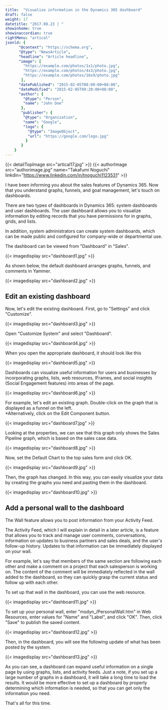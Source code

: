 ```yaml
---
title:  "Visualize information in the Dynamics 365 dashboard"
draft: false
weight: 17
datetitle: "2017.08.23 | "
showinhome: true
showinaccordian: true
rightMenu: "artical"
jsonld: {
      "@context": "https://schema.org",
      "@type": "NewsArticle",
      "headline": "Article headline",
      "image": [
        "https://example.com/photos/1x1/photo.jpg",
        "https://example.com/photos/4x3/photo.jpg",
        "https://example.com/photos/16x9/photo.jpg"
       ],
      "datePublished": "2015-02-05T08:00:00+08:00",
      "dateModified": "2015-02-05T09:20:00+08:00",
      "author": {
        "@type": "Person",
        "name": "John Doe"
       },
       "publisher": {
        "@type": "Organization",
        "name": "Google",
        "logo": {
          "@type": "ImageObject",
          "url": "https://google.com/logo.jpg"
         }
       }
    }
---
```

{{< detailTopImage src="artical17.jpg" >}}
{{< authorImage src="authorimage.jpg" name="Takafumi Noguchi" linkdin="https://www.linkedin.com/in/tnoguchi1123531" >}}
<!-- Intro  -->
I have been informing you about the sales features of Dynamics 365. Now that you understand graphs, funnels, and goal management, let's touch on dashboards. 

There are two types of dashboards in Dynamics 365: system dashboards and user dashboards. The user dashboard allows you to visualize information by editing records that you have permissions for in graphs, grids, and lists.

In addition, system administrators can create system dashboards, which can be made public and configured for company-wide or departmental use.

The dashboard can be viewed from "Dashboard" in "Sales". 
<!-- Image= dashboard1.jpg -->
{{< imagedisplay src="dashboard1.jpg" >}}

As shown below, the default dashboard arranges graphs, funnels, and comments in Yammer. 
<!-- Image= dashboard2.jpg -->
{{< imagedisplay src="dashboard2.jpg" >}}


## Edit an existing dashboard 
Now, let's edit the existing dashboard. First, go to "Settings" and click "Customize". 
<!-- Image= dashboard3.jpg -->
{{< imagedisplay src="dashboard3.jpg" >}}

Open "Customize System" and select "Dashboard".
<!-- Image= dashboard4.jpg -->
{{< imagedisplay src="dashboard4.jpg" >}}

When you open the appropriate dashboard, it should look like this 
<!-- Image= dashboard5.jpg -->
{{< imagedisplay src="dashboard5.jpg" >}}

Dashboards can visualize useful information for users and businesses by incorporating graphs, lists, web resources, IFrames, and social insights (Social Engagement features) into areas of the page. 
<!-- Image= dashboard6.jpg -->
{{< imagedisplay src="dashboard6.jpg" >}}

For example, let's edit an existing graph. Double-click on the graph that is displayed as a funnel on the left.       
*Alternatively, click on the Edit Component button. 
<!-- Image= dashboard7.jpg -->
{{< imagedisplay src="dashboard7.jpg" >}}

Looking at the properties, we can see that this graph only shows the Sales Pipeline graph, which is based on the sales case data. 
<!-- Image= dashboard8.jpg -->
{{< imagedisplay src="dashboard8.jpg" >}}

Now, set the Default Chart to the top sales form and click OK. 
<!-- Image= dashboard9.jpg -->
{{< imagedisplay src="dashboard9.jpg" >}}

Then, the graph has changed. In this way, you can easily visualize your data by creating the graphs you need and pasting them in the dashboard. 
<!-- Image= dashboard10.jpg -->
{{< imagedisplay src="dashboard10.jpg" >}}

## Add a personal wall to the dashboard 
The Wall feature allows you to post information from your Activity Feed.

The Activity Feed, which I will explain in detail in a later article, is a feature that allows you to track and manage user comments, conversations, information on updates to business partners and sales deals, and the user's follow-up history. Updates to that information can be immediately displayed on your wall. 

For example, let's say that members of the same section are following each other and make a comment on a project that each salesperson is working on. The content of the comment will be immediately reflected in the wall added to the dashboard, so they can quickly grasp the current status and follow up with each other. 

To set up that wall in the dashboard, you can use the web resource. 
<!-- Image= dashboard11.jpg -->
{{< imagedisplay src="dashboard11.jpg" >}}

To set up your personal wall, enter "msdyn_/PersonalWall.htm" in Web Resources, enter values for "Name" and "Label", and click "OK". Then, click "Save" to publish the saved content. 
<!-- Image= dashboard12.jpg -->
{{< imagedisplay src="dashboard12.jpg" >}}

Then, in the dashboard, you will see the following update of what has been posted by the system. 
<!-- Image= dashboard13.jpg -->
{{< imagedisplay src="dashboard13.jpg" >}}

As you can see, a dashboard can expand useful information on a single page by using graphs, lists, and activity feeds. Just a note, if you set up a large number of graphs in a dashboard, it will take a long time to load the results. It would be more effective to set up a dashboard by properly determining which information is needed, so that you can get only the information you need. 

That's all for this time. 
